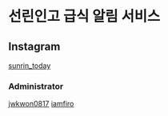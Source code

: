 # 선린인고 급식 알림 서비스

## Instagram
[sunrin_today](https://instagram.com/sunrin_today)

### Administrator
[jwkwon0817](https://github.com/jwkwon0817) [iamfiro](https://github.com/iamfiro)
